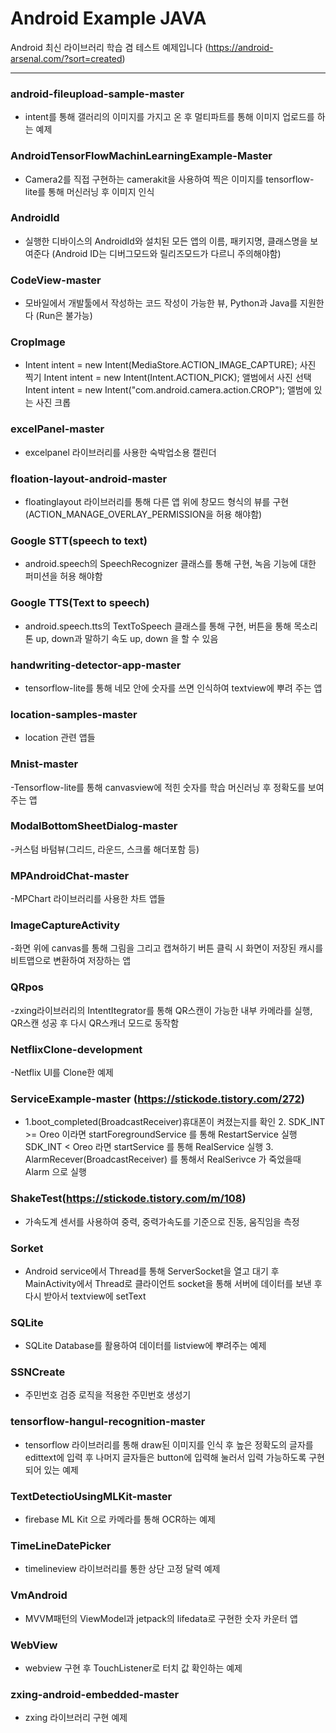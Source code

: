 # Android Example JAVA
Android 최신 라이브러리 학습 겸 테스트 예제입니다 (https://android-arsenal.com/?sort=created)


---------------------------------------------------------------------------------------------------------------------

### android-fileupload-sample-master
- intent를 통해 갤러리의 이미지를 가지고 온 후 멀티파트를 통해 이미지 업로드를 하는 예제


### AndroidTensorFlowMachinLearningExample-Master
- Camera2를 직접 구현하는 camerakit을 사용하여 찍은 이미지를 tensorflow-lite를 통해 머신러닝 후 이미지 인식

### AndroidId
- 실행한 디바이스의 AndroidId와 설치된 모든 앱의 이름, 패키지명, 클래스명을 보여준다
  (Android ID는 디버그모드와 릴리즈모드가 다르니 주의해야함)  

### CodeView-master
- 모바일에서 개발툴에서 작성하는 코드 작성이 가능한 뷰, Python과 Java를 지원한다
  (Run은 불가능)

### CropImage
- Intent intent = new Intent(MediaStore.ACTION_IMAGE_CAPTURE); 사진 찍기
  Intent intent = new Intent(Intent.ACTION_PICK); 앨범에서 사진 선택
  Intent intent = new Intent("com.android.camera.action.CROP"); 앨범에 있는 사진 크롭 

### excelPanel-master
- excelpanel 라이브러리를 사용한 숙박업소용 캘린더

### floation-layout-android-master
- floatinglayout 라이브러리를 통해 다른 앱 위에 창모드 형식의 뷰를 구현 (ACTION_MANAGE_OVERLAY_PERMISSION을 허용 해야함)
								
### Google STT(speech to text)
- android.speech의 SpeechRecognizer 클래스를 통해 구현, 녹음 기능에 대한 퍼미션을 허용 해야함

### Google TTS(Text to speech)
- android.speech.tts의 TextToSpeech 클래스를 통해 구현, 버튼을 통해 목소리 톤 up, down과 말하기 속도 up, down 을 할 수 있음

### handwriting-detector-app-master
- tensorflow-lite를 통해 네모 안에 숫자를 쓰면 인식하여 textview에 뿌려 주는 앱

### location-samples-master
- location 관련 앱들

### Mnist-master
-Tensorflow-lite를 통해 canvasview에 적힌 숫자를 학습 머신러닝 후 정확도를 보여 주는 앱

### ModalBottomSheetDialog-master
-커스텀 바텀뷰(그리드, 라운드, 스크롤 해더포함 등)

### MPAndroidChat-master
-MPChart 라이브러리를 사용한 차트 앱들

### ImageCaptureActivity
-화면 위에 canvas를 통해 그림을 그리고 캡쳐하기 버튼 클릭 시 화면이 저장된 캐시를 비트맵으로 변환하여 저장하는 앱

### QRpos
-zxing라이브러리의 IntentItegrator를 통해 QR스캔이 가능한 내부 카메라를 실행, QR스캔 성공 후 다시 QR스캐너 모드로 동작함

### NetflixClone-development
-Netflix UI를 Clone한 예제

### ServiceExample-master (https://stickode.tistory.com/272)
- 1.boot_completed(BroadcastReceiver)휴대폰이 켜졌는지를 확인
  2. SDK_INT >= Oreo 이라면 startForegroundService 를 통해 RestartService 실행
     SDK_INT < Oreo 라면 startService 를 통해 RealService 실행
  3. AlarmRecever(BroadcastReceiver) 를 통해서 RealSerivce 가 죽었을때 Alarm 으로 실행

### ShakeTest(https://stickode.tistory.com/m/108)
- 가속도계 센서를 사용하여 중력, 중력가속도를 기준으로 진동, 움직임을 측정

### Sorket
- Android service에서 Thread를 통해 ServerSocket을 열고 대기 후 MainActivity에서 Thread로 클라이언트 socket을 통해 서버에 데이터를 보낸 후 다시 받아서 textview에 setText

### SQLite
- SQLite Database를 활용하여 데이터를 listview에 뿌려주는 예제

### SSNCreate
- 주민번호 검증 로직을 적용한 주민번호 생성기

### tensorflow-hangul-recognition-master
- tensorflow 라이브러리를 통해 draw된 이미지를 인식 후 높은 정확도의 글자를 edittext에 입력 후 나머지 글자들은 button에 입력해 눌러서 입력 가능하도록 구현되어 있는 예제

### TextDetectioUsingMLKit-master
- firebase ML Kit 으로 카메라를 통해 OCR하는 예제

### TimeLineDatePicker
- timelineview 라이브러리를 통한 상단 고정 달력 예제

### VmAndroid
- MVVM패턴의 ViewModel과 jetpack의 lifedata로 구현한 숫자 카운터 앱

### WebView 
- webview 구현 후 TouchListener로 터치 값 확인하는 예제

### zxing-android-embedded-master 
- zxing 라이브러리 구현 예제
